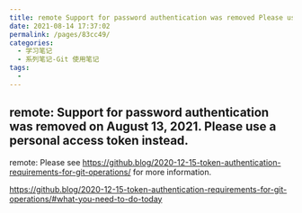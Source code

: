 ```yaml
---
title: remote Support for password authentication was removed Please use a personal access token instead
date: 2021-08-14 17:37:02
permalink: /pages/83cc49/
categories:
  - 学习笔记
  - 系列笔记-Git 使用笔记
tags:
  - 
---
```

## remote: Support for password authentication was removed on August 13, 2021. Please use a personal access token instead.



remote: Please see https://github.blog/2020-12-15-token-authentication-requirements-for-git-operations/ for more information.

https://github.blog/2020-12-15-token-authentication-requirements-for-git-operations/#what-you-need-to-do-today

